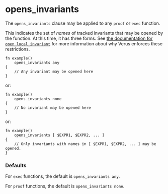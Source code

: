 # opens_invariants

The `opens_invariants` clause may be applied to any `proof` or `exec` function.

This indicates the set of _names_ of tracked invariants that may be opened by the function.
At this time, it has three forms.  See [the documentation for `open_local_invariant`](https://verus-lang.github.io/verus/verusdoc/vstd/macro.open_local_invariant.html#avoiding-reentrancy) for more information about why Verus enforces these restrictions.

```
fn example()
    opens_invariants any
{
    // Any invariant may be opened here
}
```

or:

```
fn example()
    opens_invariants none
{
    // No invariant may be opened here
}
```

or:

```
fn example()
    opens_invariants [ $EXPR1, $EXPR2, ... ]
{
    // Only invariants with names in [ $EXPR1, $EXPR2, ... ] may be opened.
}
```

### Defaults

For `exec` functions, the default is `opens_invariants any`.

For `proof` functions, the default is `opens_invariants none`.
